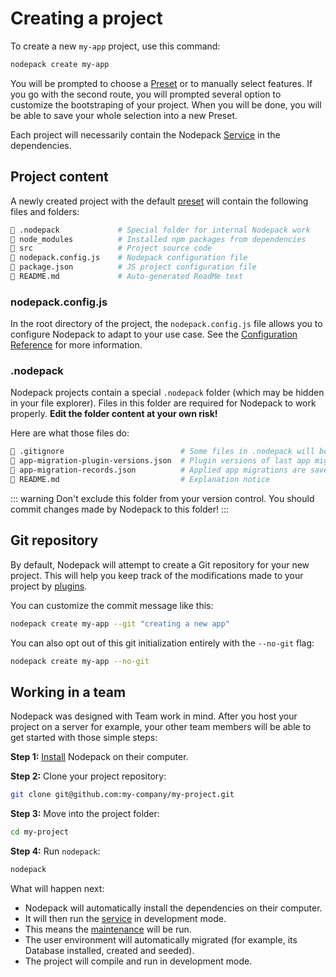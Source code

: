 # Creating a project

To create a new `my-app` project, use this command:

```bash
nodepack create my-app
```

You will be prompted to choose a [Preset](./preset.md) or to manually select features. If you go with the second route, you will prompted several option to customize the bootstraping of your project. When you will be done, you will be able to save your whole selection into a new Preset.

Each project will necessarily contain the Nodepack [Service](./service.md) in the dependencies.

## Project content

A newly created project with the default [preset](./preset.md) will contain the following files and folders:

```bash
📁 .nodepack             # Special folder for internal Nodepack work
📁 node_modules          # Installed npm packages from dependencies
📁 src                   # Project source code
📄 nodepack.config.js    # Nodepack configuration file
📄 package.json          # JS project configuration file
📄 README.md             # Auto-generated ReadMe text
```

### nodepack.config.js

In the root directory of the project, the `nodepack.config.js` file allows you to configure Nodepack to adapt to your use case. See the [Configuration Reference](../config/) for more information.

### .nodepack

Nodepack projects contain a special `.nodepack` folder (which may be hidden in your file explorer). Files in this folder are required for Nodepack to work properly. **Edit the folder content at your own risk!**

Here are what those files do:

```bash
📄 .gitignore                          # Some files in .nodepack will be ignored by git
📄 app-migration-plugin-versions.json  # Plugin versions of last app migrations
📄 app-migration-records.json          # Applied app migrations are saved here
📄 README.md                           # Explanation notice
```

::: warning
Don't exclude this folder from your version control. You should commit changes made by Nodepack to this folder!
:::

## Git repository

By default, Nodepack will attempt to create a Git repository for your new project. This will help you keep track of the modifications made to your project by [plugins](./plugins.md).

You can customize the commit message like this:

```bash
nodepack create my-app --git "creating a new app"
```

You can also opt out of this git initialization entirely with the `--no-git` flag:

```bash
nodepack create my-app --no-git
```

## Working in a team

Nodepack was designed with Team work in mind. After you host your project on a server for example, your other team members will be able to get started with those simple steps:

**Step 1:** [Install](./installation.md) Nodepack on their computer.

**Step 2:** Clone your project repository:

```bash
git clone git@github.com:my-company/my-project.git
```

**Step 3:** Move into the project folder:

```bash
cd my-project
```

**Step 4:** Run `nodepack`:

```bash
nodepack
```

What will happen next:

- Nodepack will automatically install the dependencies on their computer.
- It will then run the [service](./service.md) in development mode.
- This means the [maintenance](./maintenance.md) will be run.
- The user environment will automatically migrated (for example, its Database installed, created and seeded).
- The project will compile and run in development mode.
